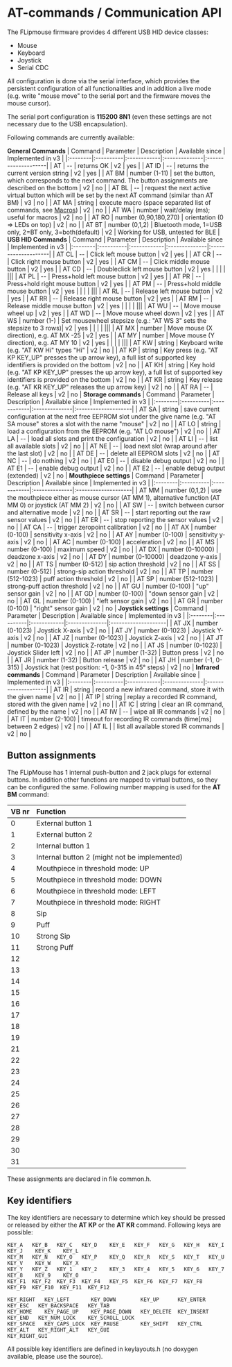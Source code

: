 # AT-commands / Communication API

The FLipmouse firmware provides 4 different USB HID device classes:
* Mouse
* Keyboard
* Joystick
* Serial CDC

All configuration is done via the serial interface, which provides the persistent configuration of all functionalities and in addition a live mode (e.g. write "mouse move" to the serial port and the firmware moves the mouse cursor).

The serial port configuration is **115200 8N1** (even these settings are not necessary due to the USB encapsulation).

Following commands are currently available:

**General Commands**
| Command | Parameter | Description | Available since | Implemented in v3 |
|:--------|:----------|:------------|:--------------|:--------------------|
| AT    | --  | returns OK   | v2 | yes |
| AT ID | --  | returns the current version string  | v2 | yes |
| AT BM | number (1-11)  | set the button, which corresponds to the next command. The button assignments are described on the bottom | v2 | no |
| AT BL | -- | request the next active virtual button which will be set by the next AT command (similar than AT BM) | v3 | no |
| AT MA | string | execute macro (space separated list of commands, see [Macros](https://github.com/asterics/FLipMouse/wiki/macros)) | v2 | no |
| AT WA | number | wait/delay (ms); useful for macros | v2 | no |
| AT RO | number (0,90,180,270) | orientation (0 => LEDs on top) | v2 | no |
| AT BT | number (0,1,2) | Bluetooth mode, 1=USB only, 2=BT only, 3=both(default) | v2 | Working for USB, untested for BLE |
**USB HID Commands**
| Command | Parameter | Description | Available since | Implemented in v3 |
|:--------|:----------|:------------|:--------------|:--------------------|
| AT CL | --  | Click left mouse button | v2 | yes |
| AT CR | --  | Click right mouse button  | v2 | yes |
| AT CM | --  | Click middle mouse button  | v2 | yes |
| AT CD | --  | Doubleclick left mouse button  | v2 | yes |
|       |   |   |||
| AT PL | --  | Press+hold left mouse button  | v2 | yes |
| AT PR | --  | Press+hold right mouse button  | v2 | yes |
| AT PM | --  | Press+hold middle mouse button  | v2 | yes |
|       |   |   |||
| AT RL | --  | Release left mouse button  | v2 | yes |
| AT RR | --  | Release right mouse button  | v2 | yes |
| AT RM | --  | Release middle mouse button  | v2 | yes |
|       |   |   |||
| AT WU | --  | Move mouse wheel up  | v2 | yes |
| AT WD | --  | Move mouse wheel down  | v2 | yes |
| AT WS | number (1-)  | Set mousewheel stepsize (e.g.: "AT WS 3" sets the stepsize to 3 rows)| v2 | yes |
|       |   |   |||
| AT MX | number  | Move mouse (X direction), e.g. AT MX -25  | v2 | yes |
| AT MY | number  | Move mouse (Y direction), e.g. AT MY 10  | v2 | yes |
|       |   |   |||
| AT KW | string  | Keyboard write (e.g. "AT KW Hi" types "Hi"  | v2 | no |
| AT KP | string  | Key press (e.g. "AT KP KEY_UP" presses the up arrow key), a full list of supported key identifiers is provided on the bottom  | v2 | no |
| AT KH | string  | Key hold (e.g. "AT KP KEY_UP" presses the up arrow key), a full list of supported key identifiers is provided on the bottom  | v2 | no |
| AT KR | string  | Key release (e.g. "AT KR KEY_UP" releases the up arrow key)  | v2 | no |
| AT RA | --  | Release all keys  | v2 | no |
**Storage commands** 
| Command | Parameter | Description | Available since | Implemented in v3 |
|:--------|:----------|:------------|:--------------|:--------------------|
| AT SA | string  | save current configuration at the next free EEPROM slot under the give name (e.g. "AT SA mouse" stores a slot with the name "mouse"  | v2 | no |
| AT LO | string  | load a configuration from the EEPROM (e.g. "AT LO mouse")  | v2 | no |
| AT LA | --  | load all slots and print the configuration   | v2 | no |
| AT LI | --  | list all available slots   | v2 | no |
| AT NE | --  | load next slot (wrap around after the last slot)  | v2 | no |
| AT DE | --  | delete all EEPROM slots  | v2 | no |
| AT NC | --  | do nothing  | v2 | no |
| AT E0 | --  | disable debug output  | v2 | no |
| AT E1 | --  | enable debug output  | v2 | no |
| AT E2 | --  | enable debug output (extended) | v2 | no |
**Mouthpiece settings** 
| Command | Parameter | Description | Available since | Implemented in v3 |
|:--------|:----------|:------------|:--------------|:--------------------|
| AT MM | number (0,1,2)  | use the mouthpiece either as mouse cursor (AT MM 1), alternative function (AT MM 0) or joystick (AT MM 2)  | v2 | no |
| AT SW | --  | switch between cursor and alternative mode  | v2 | no |
| AT SR | --  | start reporting out the raw sensor values | v2 | no |
| AT ER | --  | stop reporting the sensor values  | v2 | no |
| AT CA | --  | trigger zeropoint calibration  | v2 | no |
| AT AX | number (0-100)  | sensitivity x-axis  | v2 | no |
| AT AY | number (0-100)  | sensitivity y-axis  | v2 | no |
| AT AC | number (0-100)  | acceleration  | v2 | no |
| AT MS | number (0-100)  | maximum speed  | v2 | no |
| AT DX | number (0-10000)  | deadzone x-axis  | v2 | no |
| AT DY | number (0-10000)   | deadzone y-axis  | v2 | no |
| AT TS | number (0-512)  | sip action threshold  | v2 | no |
| AT SS | number (0-512)  | strong-sip action threshold  | v2 | no |
| AT TP | number (512-1023)  | puff action threshold  | v2 | no |
| AT SP | number (512-1023)  | strong-puff action threshold  | v2 | no |
| AT GU | number (0-100)  | "up" sensor gain  | v2 | no |
| AT GD | number (0-100)  | "down sensor gain  | v2 | no |
| AT GL | number (0-100)  | "left sensor gain  | v2 | no |
| AT GR | number (0-100)  | "right" sensor gain  | v2 | no |
**Joystick settings**
| Command | Parameter | Description | Available since | Implemented in v3 |
|:--------|:----------|:------------|:--------------|:--------------------|
| AT JX | number (0-1023)  | Joystick X-axis  | v2 | no |
| AT JY | number (0-1023)  | Joystick Y-axis  | v2 | no |
| AT JZ | number (0-1023)  | Joystick Z-axis  | v2 | no |
| AT JT | number (0-1023)  | Joystick Z-rotate  | v2 | no |
| AT JS | number (0-1023)  | Joystick Slider left  | v2 | no |
| AT JP | number (1-32)  | Button press | v2 | no |
| AT JR | number (1-32)  | Button release | v2 | no |
| AT JH | number (-1, 0-315) | Joystick hat (rest position: -1, 0-315 in 45° steps) | v2 | no |
**Infrared commands** 
| Command | Parameter | Description | Available since | Implemented in v3 |
|:--------|:----------|:------------|:--------------|:--------------------|
| AT IR | string  | record a new infrared command, store it with the given name  | v2 | no |
| AT IP | string  | replay a recorded IR command, stored with the given name  | v2 | no |
| AT IC | string  | clear an IR command, defined by the name  | v2 | no |
| AT IW | --  | wipe all IR commands  | v2 | no |
| AT IT | number (2-100) | timeout for recording IR commands (time[ms] between 2 edges) | v2 | no |
| AT IL |   | list all available stored IR commands  | v2 | no |


## Button assignments

The FLipMouse has 1 internal push-button and 2 jack plugs for external buttons. In addition other functions are mapped to virtual buttons, so they can be configured the same.
Following number mapping is used for the __AT BM__ command:

|VB nr | Function |
|:-----|:---------|
| 0    | External button 1|
| 1    | External button 2|
| 2    | Internal button 1|
| 3    | Internal button 2 (might not be implemented) |
| 4    | Mouthpiece in threshold mode: UP |
| 5    | Mouthpiece in threshold mode: DOWN |
| 6    | Mouthpiece in threshold mode: LEFT |
| 7    | Mouthpiece in threshold mode: RIGHT |
| 8    | Sip      |
| 9    | Puff     |
| 10   | Strong Sip |
| 11   | Strong Puff |
| 12   |          |
| 13   |          |
| 14   |          |
| 15   |          |
| 16   |          |
| 17   |          |
| 18   |          |
| 19   |          |
| 21   |          |
| 22   |          |
| 23   |          |
| 24   |          |
| 25   |          |
| 26   |          |
| 27   |          |
| 28   |          |
| 29   |          |
| 30   |          |
| 31   |          |

These assignments are declared in file common.h.

## Key identifiers

The key identifiers are necessary to determine which key should be pressed or released by either the __AT KP__ or the __AT KR__ command. Following keys are possible:

    KEY_A   KEY_B   KEY_C   KEY_D    KEY_E   KEY_F   KEY_G   KEY_H   KEY_I   KEY_J    KEY_K    KEY_L
    KEY_M   KEY_N   KEY_O   KEY_P    KEY_Q   KEY_R   KEY_S   KEY_T   KEY_U   KEY_V    KEY_W    KEY_X 
    KEY_Y   KEY_Z   KEY_1   KEY_2    KEY_3   KEY_4   KEY_5   KEY_6   KEY_7   KEY_8    KEY_9    KEY_0
    KEY_F1  KEY_F2  KEY_F3  KEY_F4   KEY_F5  KEY_F6  KEY_F7  KEY_F8  KEY_F9  KEY_F10  KEY_F11  KEY_F12	
    
    KEY_RIGHT   KEY_LEFT       KEY_DOWN        KEY_UP      KEY_ENTER    KEY_ESC   KEY_BACKSPACE   KEY_TAB	
    KEY_HOME    KEY_PAGE_UP    KEY_PAGE_DOWN   KEY_DELETE  KEY_INSERT   KEY_END	  KEY_NUM_LOCK    KEY_SCROLL_LOCK
    KEY_SPACE   KEY_CAPS_LOCK  KEY_PAUSE       KEY_SHIFT   KEY_CTRL     KEY_ALT   KEY_RIGHT_ALT   KEY_GUI 
    KEY_RIGHT_GUI 

All possible key identifiers are defined in keylayouts.h (no doxygen available, please use the source).
